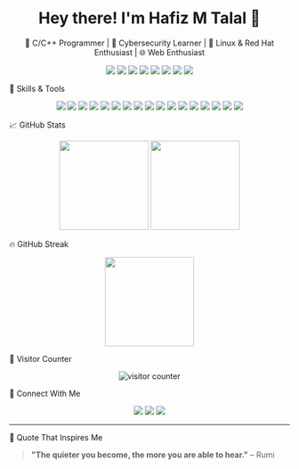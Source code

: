 <h1 align="center">Hey there! I'm Hafiz M Talal 👋</h1>
<p align="center">
  🧠 C/C++ Programmer | 🔐 Cybersecurity Learner | 🐧 Linux & Red Hat Enthusiast | 🌐 Web Enthusiast
</p>



<p align="center">
  <img src="https://img.shields.io/badge/Cybersecurity-Learning-red?style=for-the-badge&logo=tryhackme&logoColor=white" />
  <img src="https://img.shields.io/badge/RedHat-Linux-black?style=for-the-badge&logo=redhat&logoColor=white" />
  <img src="https://img.shields.io/badge/C/C++-blue?style=for-the-badge&logo=cplusplus&logoColor=white" />
  <img src="https://img.shields.io/badge/ML-Python-yellowgreen?style=for-the-badge&logo=python&logoColor=white" />
  <img src="https://img.shields.io/badge/HTML-CSS-orange?style=for-the-badge&logo=html5&logoColor=white" />
  <img src="https://img.shields.io/badge/JavaScript-F7DF1E?style=for-the-badge&logo=javascript&logoColor=black" />
  <img src="https://img.shields.io/badge/Tailwind-CSS-38B2AC?style=for-the-badge&logo=tailwind-css&logoColor=white" />
  <img src="https://img.shields.io/badge/Data-Sciences-black?style=for-the-badge&logo=DataScience&logoColor=white" />
</p>


🧠 Skills & Tools

<p align="center">
  <img src="https://img.shields.io/badge/C-00599C?style=for-the-badge&logo=c&logoColor=white"/>
  <img src="https://img.shields.io/badge/C++-00599C?style=for-the-badge&logo=cplusplus&logoColor=white"/>
  <img src="https://img.shields.io/badge/Python-3776AB?style=for-the-badge&logo=python&logoColor=white"/>
  <img src="https://img.shields.io/badge/HTML-E34F26?style=for-the-badge&logo=html5&logoColor=white"/>
  <img src="https://img.shields.io/badge/CSS-1572B6?style=for-the-badge&logo=css3&logoColor=white"/>
  <img src="https://img.shields.io/badge/JavaScript-F7DF1E?style=for-the-badge&logo=javascript&logoColor=black"/>
  <img src="https://img.shields.io/badge/TailwindCSS-38B2AC?style=for-the-badge&logo=tailwind-css&logoColor=white"/>
  <img src="https://img.shields.io/badge/Linux-FCC624?style=for-the-badge&logo=linux&logoColor=black"/>
  <img src="https://img.shields.io/badge/Bash-121011?style=for-the-badge&logo=gnubash&logoColor=white"/>
  <img src="https://img.shields.io/badge/Pygame-36454F?style=for-the-badge&logo=python&logoColor=white"/>
  <img src="https://img.shields.io/badge/Tkinter-FFB000?style=for-the-badge&logo=python&logoColor=white"/>
  <img src="https://img.shields.io/badge/Numpy-013243?style=for-the-badge&logo=numpy&logoColor=white"/>
  <img src="https://img.shields.io/badge/Pandas-150458?style=for-the-badge&logo=pandas&logoColor=white"/>
  <img src="https://img.shields.io/badge/Scikit--Learn-F7931E?style=for-the-badge&logo=scikit-learn&logoColor=white"/>
  <img src="https://img.shields.io/badge/Seaborn-1F77B4?style=for-the-badge&logo=python&logoColor=white"/>
  <img src="https://img.shields.io/badge/Matplotlib-11557C?style=for-the-badge&logo=python&logoColor=white"/>
  <img src="https://img.shields.io/badge/TensorFlow-FF6F00?style=for-the-badge&logo=tensorflow&logoColor=white"/>
</p>


📈 GitHub Stats

<p align="center">
  <img src="https://github-readme-stats.vercel.app/api?username=talalhafizmuhammad&show_icons=true&theme=tokyonight" height="160" />
  <img src="https://github-readme-stats.vercel.app/api/top-langs/?username=talalhafizmuhammad&layout=compact&theme=tokyonight" height="160" />
</p>



🔥 GitHub Streak

<p align="center">
  <img src="https://github-readme-streak-stats.herokuapp.com/?user=talalhafizmuhammad&theme=tokyonight" height="160" />
</p>


📍 Visitor Counter

<p align="center">
  <img src="https://komarev.com/ghpvc/?username=talalhafizmuhammad&style=flat-square&color=00ffee" alt="visitor counter" />
</p>


🤝 Connect With Me

<p align="center">
  <a href="mailto:muhammadtala20201@gmail.com"><img src="https://img.shields.io/badge/email-D14836?style=for-the-badge&logo=gmail&logoColor=white" /></a>
  <a href="https://www.linkedin.com/in/hafiz-muhammad-talal"><img src="https://img.shields.io/badge/LinkedIn-0077B5?style=for-the-badge&logo=linkedin&logoColor=white" /></a>
  <a href="https://github.com/talalhafizmuhammad"><img src="https://img.shields.io/badge/GitHub-181717?style=for-the-badge&logo=github&logoColor=white"/></a>
</p>

---

💬 Quote That Inspires Me

> **"The quieter you become, the more you are able to hear."** – Rumi



